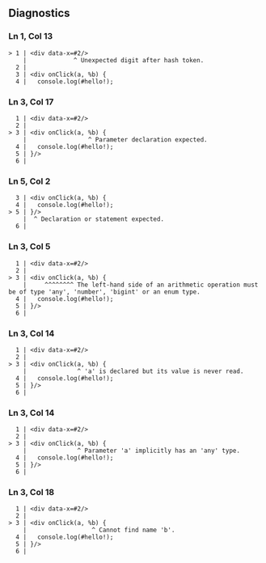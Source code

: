 ## Diagnostics
### Ln 1, Col 13
```marko
> 1 | <div data-x=#2/>
    |             ^ Unexpected digit after hash token.
  2 |
  3 | <div onClick(a, %b) {
  4 |   console.log(#hello!);
```

### Ln 3, Col 17
```marko
  1 | <div data-x=#2/>
  2 |
> 3 | <div onClick(a, %b) {
    |                 ^ Parameter declaration expected.
  4 |   console.log(#hello!);
  5 | }/>
  6 |
```

### Ln 5, Col 2
```marko
  3 | <div onClick(a, %b) {
  4 |   console.log(#hello!);
> 5 | }/>
    |  ^ Declaration or statement expected.
  6 |
```

### Ln 3, Col 5
```marko
  1 | <div data-x=#2/>
  2 |
> 3 | <div onClick(a, %b) {
    |     ^^^^^^^^ The left-hand side of an arithmetic operation must be of type 'any', 'number', 'bigint' or an enum type.
  4 |   console.log(#hello!);
  5 | }/>
  6 |
```

### Ln 3, Col 14
```marko
  1 | <div data-x=#2/>
  2 |
> 3 | <div onClick(a, %b) {
    |              ^ 'a' is declared but its value is never read.
  4 |   console.log(#hello!);
  5 | }/>
  6 |
```

### Ln 3, Col 14
```marko
  1 | <div data-x=#2/>
  2 |
> 3 | <div onClick(a, %b) {
    |              ^ Parameter 'a' implicitly has an 'any' type.
  4 |   console.log(#hello!);
  5 | }/>
  6 |
```

### Ln 3, Col 18
```marko
  1 | <div data-x=#2/>
  2 |
> 3 | <div onClick(a, %b) {
    |                  ^ Cannot find name 'b'.
  4 |   console.log(#hello!);
  5 | }/>
  6 |
```

